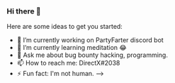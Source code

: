### Hi there 👋

Here are some ideas to get you started:

- 🔭 I’m currently working on PartyFarter discord bot
- 🌱 I’m currently learning meditation 😂
- 💬 Ask me about bug bounty hacking, programming.
- 📫 How to reach me: DirectX#2038
- ⚡ Fun fact: I'm not human.
-->
